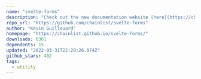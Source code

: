 ```yaml
---
name: "svelte-forms"
description: "Check out the new documentation website [here](https://chainlist.github.io/svelte-forms/)"
repo_url: "https://github.com/chainlist/svelte-forms"
author: "Kevin Guillouard"
homepage: "https://chainlist.github.io/svelte-forms/"
downloads: 6361
dependents: 15
updated: "2022-03-31T22:29:26.074Z"
github_stars: 402
tags: 
  - utility
---
```

